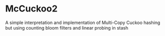 # McCuckoo2
A simple interpretation and implementation of Multi-Copy Cuckoo hashing but using counting bloom filters and linear probing in stash
